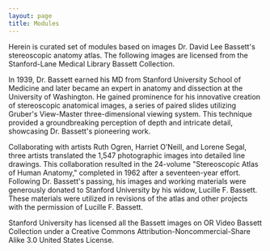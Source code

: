```yaml
---
layout: page
title: Modules
---
```


<p class="message">
      Herein is curated set of modules based on images Dr. David Lee Bassett's stereoscopic anatomy atlas. The following images are licensed from the Stanford-Lane Medical Library Bassett Collection.
</p>


In 1939, Dr. Bassett earned his MD from Stanford University School of Medicine and later became an expert in anatomy and dissection at the University of Washington. He gained prominence for his innovative creation of stereoscopic anatomical images, a series of paired slides utilizing Gruber's View-Master three-dimensional viewing system. This technique provided a groundbreaking perception of depth and intricate detail, showcasing Dr. Bassett's pioneering work.

Collaborating with artists Ruth Ogren, Harriet O’Neill, and Lorene Segal, three artists translated the 1,547 photographic images into detailed line drawings. This collaboration resulted in the 24-volume "Stereoscopic Atlas of Human Anatomy," completed in 1962 after a seventeen-year effort. Following Dr. Bassett's passing, his images and working materials were generously donated to Stanford University by his widow, Lucille F. Bassett. These materials were utilized in revisions of the atlas and other projects with the permission of Lucille F. Bassett.

Stanford University has licensed all the Bassett images on OR Video Bassett Collection under a Creative Commons Attribution-Noncommercial-Share Alike 3.0 United States License.
